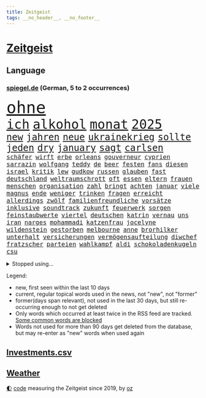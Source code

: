 ```yaml
---
title: Zeitgeist
tags: __no_header__, __no_footer__
---
```


# [Zeitgeist](https://oliz.io/zeitgeist/)

## Language

<h3><a href="https://www.spiegel.de" target="_blank">spiegel.de</a> (German, 5 to 2 occurrences)</h3>
<p style="font-family:monospace">
<span style="font-size:32pt"><a href="news_links.html#ohne" class="current">ohne</a></span>
<br>
<span style="font-size:25pt"><a href="news_links.html#ich" class="current">ich</a></span>
<span style="font-size:25pt"><a href="news_links.html#alkohol" class="current">alkohol</a></span>
<span style="font-size:25pt"><a href="news_links.html#monat" class="current">monat</a></span>
<span style="font-size:25pt"><a href="news_links.html#2025" class="current">2025</a></span>
<br>
<span style="font-size:18pt"><a href="news_links.html#new" class="current">new</a></span>
<span style="font-size:18pt"><a href="news_links.html#jahren" class="current">jahren</a></span>
<span style="font-size:18pt"><a href="news_links.html#neue" class="current">neue</a></span>
<span style="font-size:18pt"><a href="news_links.html#ukrainekrieg" class="current">ukrainekrieg</a></span>
<span style="font-size:18pt"><a href="news_links.html#sollte" class="current">sollte</a></span>
<span style="font-size:18pt"><a href="news_links.html#jeden" class="current">jeden</a></span>
<span style="font-size:18pt"><a href="news_links.html#dry" class="new">dry</a></span>
<span style="font-size:18pt"><a href="news_links.html#january" class="new">january</a></span>
<span style="font-size:18pt"><a href="news_links.html#sagt" class="current">sagt</a></span>
<span style="font-size:18pt"><a href="news_links.html#carlsen" class="current">carlsen</a></span>
<br>
<span style="font-size:12pt"><a href="news_links.html#schäfer" class="current">schäfer</a></span>
<span style="font-size:12pt"><a href="news_links.html#wirft" class="current">wirft</a></span>
<span style="font-size:12pt"><a href="news_links.html#erbe" class="current">erbe</a></span>
<span style="font-size:12pt"><a href="news_links.html#orleans" class="current">orleans</a></span>
<span style="font-size:12pt"><a href="news_links.html#gouverneur" class="current">gouverneur</a></span>
<span style="font-size:12pt"><a href="news_links.html#cyprien" class="new">cyprien</a></span>
<span style="font-size:12pt"><a href="news_links.html#sarrazin" class="new">sarrazin</a></span>
<span style="font-size:12pt"><a href="news_links.html#wolfgang" class="current">wolfgang</a></span>
<span style="font-size:12pt"><a href="news_links.html#teddy" class="new">teddy</a></span>
<span style="font-size:12pt"><a href="news_links.html#de" class="current">de</a></span>
<span style="font-size:12pt"><a href="news_links.html#beer" class="current">beer</a></span>
<span style="font-size:12pt"><a href="news_links.html#festen" class="new">festen</a></span>
<span style="font-size:12pt"><a href="news_links.html#fans" class="current">fans</a></span>
<span style="font-size:12pt"><a href="news_links.html#diesen" class="current">diesen</a></span>
<span style="font-size:12pt"><a href="news_links.html#israel" class="current">israel</a></span>
<span style="font-size:12pt"><a href="news_links.html#kritik" class="current">kritik</a></span>
<span style="font-size:12pt"><a href="news_links.html#lew" class="new">lew</a></span>
<span style="font-size:12pt"><a href="news_links.html#gudkow" class="new">gudkow</a></span>
<span style="font-size:12pt"><a href="news_links.html#russen" class="current">russen</a></span>
<span style="font-size:12pt"><a href="news_links.html#glauben" class="current">glauben</a></span>
<span style="font-size:12pt"><a href="news_links.html#fast" class="current">fast</a></span>
<span style="font-size:12pt"><a href="news_links.html#deutschland" class="current">deutschland</a></span>
<span style="font-size:12pt"><a href="news_links.html#weltraumschrott" class="new">weltraumschrott</a></span>
<span style="font-size:12pt"><a href="news_links.html#oft" class="current">oft</a></span>
<span style="font-size:12pt"><a href="news_links.html#essen" class="current">essen</a></span>
<span style="font-size:12pt"><a href="news_links.html#eltern" class="current">eltern</a></span>
<span style="font-size:12pt"><a href="news_links.html#frauen" class="current">frauen</a></span>
<span style="font-size:12pt"><a href="news_links.html#menschen" class="current">menschen</a></span>
<span style="font-size:12pt"><a href="news_links.html#organisation" class="current">organisation</a></span>
<span style="font-size:12pt"><a href="news_links.html#zahl" class="current">zahl</a></span>
<span style="font-size:12pt"><a href="news_links.html#bringt" class="current">bringt</a></span>
<span style="font-size:12pt"><a href="news_links.html#achten" class="current">achten</a></span>
<span style="font-size:12pt"><a href="news_links.html#januar" class="current">januar</a></span>
<span style="font-size:12pt"><a href="news_links.html#viele" class="current">viele</a></span>
<span style="font-size:12pt"><a href="news_links.html#magnus" class="current">magnus</a></span>
<span style="font-size:12pt"><a href="news_links.html#ende" class="current">ende</a></span>
<span style="font-size:12pt"><a href="news_links.html#weniger" class="current">weniger</a></span>
<span style="font-size:12pt"><a href="news_links.html#trinken" class="current">trinken</a></span>
<span style="font-size:12pt"><a href="news_links.html#fragen" class="current">fragen</a></span>
<span style="font-size:12pt"><a href="news_links.html#erreicht" class="current">erreicht</a></span>
<span style="font-size:12pt"><a href="news_links.html#allerdings" class="current">allerdings</a></span>
<span style="font-size:12pt"><a href="news_links.html#zwölf" class="current">zwölf</a></span>
<span style="font-size:12pt"><a href="news_links.html#familienfreundliche" class="current">familienfreundliche</a></span>
<span style="font-size:12pt"><a href="news_links.html#vorsätze" class="current">vorsätze</a></span>
<span style="font-size:12pt"><a href="news_links.html#inklusive" class="current">inklusive</a></span>
<span style="font-size:12pt"><a href="news_links.html#soundtrack" class="current">soundtrack</a></span>
<span style="font-size:12pt"><a href="news_links.html#zukunft" class="current">zukunft</a></span>
<span style="font-size:12pt"><a href="news_links.html#feuerwerk" class="current">feuerwerk</a></span>
<span style="font-size:12pt"><a href="news_links.html#sorgen" class="current">sorgen</a></span>
<span style="font-size:12pt"><a href="news_links.html#feinstaubwerte" class="new">feinstaubwerte</a></span>
<span style="font-size:12pt"><a href="news_links.html#viertel" class="current">viertel</a></span>
<span style="font-size:12pt"><a href="news_links.html#deutschen" class="current">deutschen</a></span>
<span style="font-size:12pt"><a href="news_links.html#katrin" class="current">katrin</a></span>
<span style="font-size:12pt"><a href="news_links.html#vernau" class="new">vernau</a></span>
<span style="font-size:12pt"><a href="news_links.html#uns" class="current">uns</a></span>
<span style="font-size:12pt"><a href="news_links.html#iran" class="current">iran</a></span>
<span style="font-size:12pt"><a href="news_links.html#narges" class="current">narges</a></span>
<span style="font-size:12pt"><a href="news_links.html#mohammadi" class="current">mohammadi</a></span>
<span style="font-size:12pt"><a href="news_links.html#katzenfrau" class="new">katzenfrau</a></span>
<span style="font-size:12pt"><a href="news_links.html#jocelyne" class="new">jocelyne</a></span>
<span style="font-size:12pt"><a href="news_links.html#wildenstein" class="new">wildenstein</a></span>
<span style="font-size:12pt"><a href="news_links.html#gestorben" class="current">gestorben</a></span>
<span style="font-size:12pt"><a href="news_links.html#melbourne" class="new">melbourne</a></span>
<span style="font-size:12pt"><a href="news_links.html#anne" class="current">anne</a></span>
<span style="font-size:12pt"><a href="news_links.html#brorhilker" class="new">brorhilker</a></span>
<span style="font-size:12pt"><a href="news_links.html#unterhalt" class="current">unterhalt</a></span>
<span style="font-size:12pt"><a href="news_links.html#versicherungen" class="current">versicherungen</a></span>
<span style="font-size:12pt"><a href="news_links.html#vermögensaufteilung" class="new">vermögensaufteilung</a></span>
<span style="font-size:12pt"><a href="news_links.html#diwchef" class="new">diwchef</a></span>
<span style="font-size:12pt"><a href="news_links.html#fratzscher" class="new">fratzscher</a></span>
<span style="font-size:12pt"><a href="news_links.html#parteien" class="current">parteien</a></span>
<span style="font-size:12pt"><a href="news_links.html#wahlkampf" class="current">wahlkampf</a></span>
<span style="font-size:12pt"><a href="news_links.html#aldi" class="current">aldi</a></span>
<span style="font-size:12pt"><a href="news_links.html#schokoladenkugeln" class="new">schokoladenkugeln</a></span>
<span style="font-size:12pt"><a href="news_links.html#csu" class="current">csu</a></span>
</p>
<details>
<summary>Stopped using...</summary>
<p class="former" style="font-size:12pt">
aufgefordert(1534) elfmeter(1534) rassismus(1534) regel(1534) aufgerufen(1533) jens(1533) eskalation(1532) normal(1532) registriert(1532) wünschen(1532) denken(1531) draußen(1531) kritisierte(1531) joachim(1530) parteichef(1530) vorher(1530) vorschlag(1530) vorzeitig(1530) bayerischen(1529) einstieg(1529) entwarnung(1529) fahrzeuge(1529) konfrontiert(1529) madrid(1529) nationen(1529) aufmerksamkeit(1528) cristiano(1528) erzielt(1528) hinterher(1528) myanmar(1528) verfassungsschutz(1528) vertrag(1528) gehe(1527) krank(1527) schließen(1527) tödliche(1527) wunsch(1527) arbeitgeber(1526) beschreibt(1526) christine(1526) frankfurter(1526) zahlreichen(1526) abstimmen(1525) behörde(1525) betrug(1525) landesregierung(1525) langer(1525) wirkung(1525) bayerische(1524) davor(1524) engagement(1524) illegalen(1524) längere(1524) militärs(1524) nummer(1524) punkt(1524) verurteilte(1524) übt(1524) 5(1523) belgien(1523) entlässt(1523) schildert(1523) 33(1522) 400(1522) bitten(1522) nahverkehr(1522) verteidigungsministerium(1522) angekommen(1521) bundesweit(1521) entdecken(1521) härter(1521) restaurants(1521) still(1521) geklärt(1520) historischen(1520) südafrika(1520) wären(1520) vorstoß(1519) bezahlt(1518) falschen(1518) null(1518) vorsprung(1518) album(1517) frachter(1517) berät(1515) brite(1515) nord(1515) bundestrainer(1514) frust(1514) klimapolitik(1514) produzieren(1514) aufnahme(1513) wachstum(1513) wochenlang(1513) affäre(1512) offiziellen(1512) todesopfer(1512) 3000(1511) konsum(1511) polnische(1511) streitet(1511) abgebrochen(1510) beziehung(1509) touristen(1509) müsste(1507) lücke(1506) sichert(1505) führenden(1503) real(1503) leider(1502) abstieg(1501) auseinandersetzung(1501) fortsetzung(1501) museum(1498) beweise(1496) erstochen(1495) größere(1495) gewarnt(1492) koalitionspartner(1486) erhöhen(1484) erhöhung(1484) karlsruhe(1477) ungewöhnlichen(1472) niederländer(1421) anna(1416) politikern(1358) mitverantwortlich(1347) ausbildung(1285) ministerin(1271) novak(1267) zerstörte(1265) bundesanwaltschaft(1253) las(1239) polnischen(1229) gestern(1216) hoffenheim(1197) spiegelkorrespondent(1178) eingeführt(1166) ruhestand(1161) spezielle(1155) lädt(1147) ostdeutschland(1137) auge(1118) brennt(1095) spaltung(1060) ergeben(1049) verbessern(1049) unwetter(1038) ordnet(1036) gebiete(1016) lücken(1014) fünften(1005) besetzten(994) locken(970) anschuldigungen(966) verärgert(953) kai(935) verzweiflung(935) youtube(916) justizminister(913) fahrgäste(909) grün(903) dramatische(898) genauer(891) erdbeben(886) toilette(881) offizielle(861) psychischen(860) medizin(859) einladung(857) extremisten(849) schickte(845) antarktis(842) verfassungsgericht(832) erzielte(829) kriminalität(827) fortschritt(821) beobachter(815) zweifeln(794) knappe(791) desinformation(787) eric(777) äußerung(767) lauter(747) anscheinend(741) djokovic(739) check(735) hauses(735) hinnehmen(732) traut(730) jerusalem(722) praxis(719) regenfälle(718) aggressiv(715) rüstet(711) wand(695) bewahren(692) miete(691) filmen(678) lauf(672) karin(670) wahlsieger(667) rostock(659) vereinten(655) eingeräumt(653) zogen(653) legalisierung(649) ankommen(648) wagenknechts(644) laune(641) sommerspielen(632) fußballverband(611) festival(603) sichere(599) eingeschlagen(596) grundlage(594) parteitag(591) erregt(583) psychische(577) terrorismus(577) naturschutz(568) cool(559) mysteriöse(556) brasiliens(550) marschflugkörper(546) rechtsruck(541) preiserhöhung(536) überlegen(535) entscheidende(524) schmidt(524) saßen(523) vormittag(522) atlanta(519) hunde(518) klassische(513) julia(512) seele(511) strenger(510) winfried(509) mancher(508) erstaunlich(507) psyche(500) ergebnissen(498) erschweren(492) unerwartet(492) boykott(489) wirbel(488) verglichen(485) verkehrsunfall(482) kandidiert(480) unten(479) ärgert(478) israeli(476) verfolgung(475) harald(471) dient(468) zypern(467) generalbundesanwalt(464) hymne(460) mittelfeld(457) 99(454) horst(446) jüdischen(443) reifen(443) eustaaten(442) strafgerichtshof(442) kehrtwende(441) 85(436) schenkt(436) affen(435) begründet(433) absicht(428) gedächtnis(428) nominierung(426) nächte(424) streifenwagen(424) versuche(423) unterscheidet(416) 1100(415) 1990(412) propalästinensische(412) interne(407) wahlsieg(406) attraktiver(404) neonazis(404) empfehlungen(400) staatssekretärin(399) 16jährigen(397) aussetzen(396) habecks(394) zeitgemäß(389) joel(386) tim(386) erfahrung(385) getrunken(384) gestritten(382) kostenlos(382) stone(382) sowohl(378) dr(377) kündigungen(376) bereichen(373) autokonzern(370) gesichter(370) hits(366) po(365) sharon(365) staatssekretär(362) umstrittenes(362) abgeordneter(361) giftige(360) roberts(355) reparieren(354) fortschritte(353) ambitionen(352) toni(349) kroos(348) high(346) anzugreifen(344) kinderpornografie(343) vorliegt(343) gleichberechtigung(335) niemals(335) wertvolle(333) zählte(333) landsmann(328) lily(328) format(327) holten(323) bestürzt(321) heiraten(318) jagt(318) meister(318) wüste(318) charlotte(317) elton(315) staub(313) manipulation(312) merkels(310) rettete(310) hummels(307) mats(307) zerlegt(306) bronze(303) gefälschter(302) trainers(301) vizepräsidentin(300) cyrus(299) landtagswahl(299) miley(299) vorgesehen(298) klärt(296) zwölfjähriger(296) schwerverletzte(293) 58(292) bestellen(291) raf(291) autofahrerin(290) blau(290) einfacher(288) ideologie(288) änderte(286) djirsarai(285) kostenlosen(285) parlamentarischen(285) outfits(283) restaurant(283) blitz(282) planung(282) sprang(282) wirtschaftskrise(282) agenten(281) möglichkeit(281) füße(279) kitas(277) marihuana(273) plastik(273) abgrund(271) ali(269) athletin(269) bodo(269) khamenei(269) ersatz(268) monster(268) indirekt(267) schrank(267) singapur(267) intensiv(264) strafzölle(261) augenhöhe(259) wirklichkeit(258) bewerbung(257) entführt(257) gesteht(256) iga(256) świątek(256) aktie(255) tennisspielerin(255) getreten(254) kretschmann(254) nicola(254) thyssenkrupp(252) therapie(251) gutachten(250) empfinden(248) leichten(248) rüstungskonzern(248) verrat(248) 1974(246) angebote(245) polizistin(244) arbeitszeit(242) einschränken(242) gesammelt(241) üblich(241) ostküste(240) sticht(240) zivilgesellschaft(240) beseitigen(237) prämien(235) spdspitze(234) technischen(234) parteispitze(233) flut(232) wohnungsnot(232) bußgeld(231) hochhaus(231) publikums(231) unglücklich(231) immobilienkauf(230) vorstellung(230) klug(229) wittert(227) massensterben(226) depression(225) gekippt(223) blüht(222) islam(222) erdgas(221) stephen(221) wohnungslose(221) klang(219) bundeskabinett(218) heiße(217) girl(215) fdppolitiker(214) gewusst(213) landeten(213) vollen(213) wahlkämpfer(212) amerikanerin(211) gemessen(209) beirut(208) lokalen(208) me(208) heimatstadt(207) reul(207) grünenvorsitzende(206) heimatmarkt(206) mitstreiter(206) robin(205) brutalen(204) kfrage(204) nirgendwo(203) 39jährige(202) umständen(202) hilton(199) spdchefin(198) gallant(196) yoav(196) kurswechsel(195) scharfen(195) breiten(194) führer(193) are(192) feinde(192) kürt(192) münchens(192) polizeigewalt(191) erschießen(190) blitzeinschlag(189) demi(189) sportart(189) perspektiven(187) schlägerei(187) umgebung(186) unlösbare(186) wagenknechtpartei(185) außenseiter(183) dinosaurier(183) josé(183) ägyptischen(183) litt(182) gebissen(181) kriegsgebiet(181) unzufrieden(180) steuererleichterungen(178) glaubwürdigkeit(177) harris(177) netflixdoku(177) vollrausch(177) zoff(177) axel(176) herein(176) schwächer(176) dschungelcamp(175) marina(175) rauer(174) patientinnen(173) rechtem(173) situationen(173) terrorgefahr(172) winslet(172) aufgewachsen(171) beliebten(171) oh(171) arabische(170) wanderer(170) bewahrt(169) anja(168) hochrechnungen(168) städtetrip(168) umstrittenem(168) fördergelder(166) gerichtet(166) 67(164) unsicher(164) offenem(163) verfügbar(162) hisbollahmiliz(160) emmy(159) posiert(159) dates(158) erledigt(158) fünfmal(158) spielzug(157) abriss(156) comedians(156) renten(156) versteigerung(156) auftritten(155) koffer(155) liberaler(155) verfassungsrechtler(155) enger(154) östliche(154) 49euroticket(153) wahlerfolg(153) erzeugen(152) steuert(152) weitreichende(152) dämpfer(151) flughafens(150) schüren(150) viereinhalb(150) gere(149) verbrennern(149) eigentliche(148) starkem(148) streiken(148) katzen(147) merken(147) oscar(147) schweben(147) siebte(147) ernstvolker(146) verräter(146) zutiefst(146) kalkül(145) richtungen(145) übersehen(145) a1(143) auftrieb(143) schwach(143) staatskonzern(143) ansehen(142) samsung(142) tanzte(142) waggon(142) breit(141) engländer(141) gesetzen(141) kochinstitut(141) feind(140) gleichgültigkeit(140) goldmedaille(139) gottes(139) untergang(139) kanzlerkandidatur(138) langstreckenwaffen(138) notfalls(138) verstopfte(138) philippinischen(137) austausch(136) adele(135) widmete(134) clankriminalität(133) haaren(133) piastri(133) emmys(132) komplizierte(132) tönen(132) akzente(131) geschwächt(131) vorstellt(131) allzu(130) verbliebenen(130) klimakonferenz(129) ron(129) altem(128) frontal(128) indizien(128) nächstes(128) unbeliebten(128) ächzt(128) aids(127) flammt(127) trübt(127) flecken(126) präsidentschaftswahlen(126) versinkt(126) drückte(125) karim(125) umfragewerte(125) zerwürfnis(125) marianne(124) armeechef(123) einrichtung(122) hasste(122) intel(122) verfechter(122) eigens(121) caroline(120) dhl(120) distanzieren(120) afghanischen(119) ahnungslos(119) gigantischer(119) my(119) roadtrip(119) kandidatin(118) sperrt(118) ohren(117) kanal(116) wirren(116) misstrauen(115) wahrgenommen(115) überholmanöver(115) begleiter(114) bizarre(114) ermordung(113) felipe(113) gnadenlos(113) disney(112) krönt(112) punktet(112) blinden(111) drohender(111) strafverfolgung(111) übelkeit(111) fassade(110) werbespot(110) cbs(109) gange(109) geheimdienstes(109) ops(109) rohstoffen(109) verstand(109) riskiert(108) begibt(107) júnior(107) kompromissbereitschaft(107) teilnehmenden(107) unterbringung(107) vinícius(107) abgesetzt(106) plante(106) aachen(105) ngos(105) zurecht(105) überwachen(105) stadtteil(104) biografie(103) südlibanon(103) waffenlager(103) geschaffen(102) medikamenten(102) nutzerinnen(102) tobte(102) tournee(102) eilig(101) explodierte(101) franco(101) liege(101) regierungskoalition(101) weltrangliste(101) friday(100) spätestens(100) tolle(100) ungewissen(100) winkt(100) schiebetüren(99) bayesian(98) donnerstagmorgen(98) gesunkene(98) überflüssig(98) autonomen(97) feuerball(97) retrospektive(97) verwickelt(97) müde(96) offenbarung(96) wiederbelebt(96) achtung(95) ihrerseits(95) krankenhäusern(95) saisonstart(95) dicht(94) hakt(94) anzahl(93) emirate(93) stoltenberg(93) holstein(92) mitarbeiterinnen(92) prominenter(92) umweltschutz(92) verdrängen(92) wiedereinzug(92) überwacht(92) elften(91) fdpbasisinitiative(91) handyverbot(91) magische(91) markige(91) marktwirtschaft(91) vwbetriebsratschefin(91) wiederholung(91) abreibung(90) betraut(90) entfernung(90) liebhaber(90) louise(90) mulmiges(90) nacken(90) regierungsmitglieder(90) thriller(90) zerbrochen(90) einfahrt(89) momentum(89) operieren(89) vwbeschäftigte(89) welttournee(89) auszählung(88) geweigert(88) metas(88) pflichten(88) raubüberfall(88) schieflage(88) schöpfte(88) wmgürtel(88) brantner(87) frohms(87) hamann(87) merle(87) queensland(87) westlicher(87) aleksandar(86) anton(86) lauten(86) lebensgefühl(86) lehrreich(86) nasser(86) pavlović(86) aufeinandertreffen(85) cyberangriffe(85) durchgewunken(85) ertrag(85) hanau(85) katastrophal(85) krimineller(85) karina(84) shootingstar(84) anwesenheit(83) böden(83) dortigen(83) etabliert(83) exstaatssekretärin(83) gleichauf(83) kriselt(83) reptilien(83) vorübergehende(83) übergibt(83) 112(82) auslaufen(82) einkaufen(82) frachtschiff(82) 1986(81) dauerten(81) ehre(81) gescheiterten(81) nachzahlen(81) politikwissenschaftler(81) strompreisbremse(81) verkleidete(81) eindämmen(80) eure(80) gewagt(80) interessant(80) migrationsabkommen(80) nachbarstaaten(80) politologe(80) renteneintrittsalter(80) annäherung(79) ehemänner(79) reißleine(79) airpods(78) erholung(78) erstarken(78) gekappt(78) hadert(78) schlugen(78) schwindel(78) u(78) angriffskrieges(77) direkte(77) formel1rennen(77) hunden(77) janis(77) joplin(77) kohfeldt(77) lagarde(77) meetings(77) psg(77) radikales(77) abgeschafft(76) ausgerichtet(76) beispiellosen(76) finanziers(76) fröhliche(76) milde(76) nachgegeben(76) podest(76) segnet(76) traumhaus(76) überdreht(76) co₂grenzwerte(75) kostüme(75) exdortmunder(74) häme(74) sky(74) torschützenkönig(74) vizeregierungschef(74) zerrüttet(74) ernste(73) maß(73) nachbarländern(73) stadtplanern(73) 550000(72) fahrwasser(72) glänzt(72) knopfdruck(72) solo(72) bedrängt(71) kreuzberg(71) südlich(71) unbeeindruckt(71) generationen(70) wetten(70) zugute(70) alljährlich(69) banden(69) beeindruckend(69) geliebte(69) goretzka(69) hauchdünn(69) julis(69) kühl(69) libanesische(69) monats(69) rabbiner(69) rasante(69) statuen(69) antónio(68) bestand(68) erarbeiten(68) leutheusserschnarrenberger(68) männchen(68) nächstgelegenen(68) xinjiang(68) zustimmen(68) aussteht(67) diversität(67) gecko(67) häckel(67) nathalie(67) nikolas(67) saal(67) town(67) veranstaltet(67) afdverbot(66) beitragen(66) brille(66) countrystar(66) geschadet(66) niedergang(66) planet(66) rennstall(66) scott(66) spitzenmann(66) sterbehilfe(66) walter(66) baerbocks(65) bananen(65) burg(65) grünenchefin(65) konten(65) romantische(65) sexualisierte(65) kran(64) rainer(64) spritzen(64) strackzimmermann(64) unoorganisation(64) week(64) zdfserie(64) ardvorsitzender(63) freigabe(63) fuck(63) gniffke(63) jusos(63) lebensgrundlage(63) photographer(63) rodri(63) abgesehen(62) burghausen(62) intervention(62) kunststoffhersteller(62) nahende(62) sexistische(62) stadtviertel(62) wölfen(62) afdverbotsverfahren(61) car(61) doppelmoral(61) ehud(61) eingenommen(61) industrienationen(61) oberstes(61) seitlich(61) natogeneralsekretär(60) rostocker(60) umweltschädlich(60) vegas(60) verspätete(60) abwahl(59) fayed(59) gefertigt(59) heutzutage(59) magyar(59) miese(59) millionenschweres(59) pauschal(59) péter(59) terrorattacke(59) parkplätze(58) renommierte(58) zöllen(58) übermacht(58) bewirken(57) kontrollierten(57) li(57) nachfolgers(57) stralsund(57) befestigt(56) beiruts(56) polizeiwagen(56) atombombe(55) rödental(55) shishabar(55) verteidigte(55) zutun(55) angeben(54) chefwechsel(54) disneyland(54) eingriffe(54) umweltverschmutzung(54) werkstatt(54) exporte(52) geplanter(52) glückliche(52) kraftfahrtbundesamt(52) 750(51) friedenspflicht(51) gesellschaftlich(51) kitzingen(51) kot(51) rekordumsatz(51) teherans(51) teslas(50) wildlife(50) anreiz(49) erschrocken(49) fatih(49) prosor(49) zugausfälle(49) isolation(48) outback(48) panzerglas(48) strafzöllen(48) phasen(47) rabbi(47) ruck(47) startelf(47) afdabgeordneten(46) gras(46) kinopublikum(46) parteivize(46) podolski(46) atomwaffen(45) schlangenlinien(45) sichtbaren(45) vorstandsvorsitzende(45) forderten(44) fragwürdigen(44) klimaforscher(44) l(44) lyle(44) menendez(44) newjeans(44) verlängerung(44) wenden(44) zugeständnissen(44) altmodisch(43) busse(43) hollywoodschauspielerin(43) möge(43) referendum(43) rücksichtsloser(43) beförderungen(42) eubeitritt(42) landschaft(42) optimismus(42) parteikollegen(42) schrittweise(42) selbstverständlichkeit(42) wohnt(42) 37jährige(41) akkuschrauber(41) pedro(41) usverteidigungsminister(41) behördenangaben(40) bricsstaaten(40) canberra(40) dunkeln(40) liegend(40) millionenbetrag(40) next(40) ukrainekriegs(40) wach(40) zücken(40) ultimatum(39) vorsprechen(39) 1996(38) 20jährige(38) absichtlich(38) anzuwerben(38) bösartige(38) gewalthilfegesetz(38) koalitionsverhandlungen(38) kurdische(38) längerem(38) treibstoff(38) unhöflich(38) vorläufigen(38) warnstreiks(38) chiefs(37) jva(37) krankenstände(37) makes(37) massenarbeitslosigkeit(37) prorussischen(37) ruhen(37) staatsverschuldung(37) tumult(37) arbeitsmarktexperten(36) justizopfer(36) mikaela(36) ringt(36) shiffrin(36) spitzenplatz(36) beratung(35) bushaltestelle(35) formulierung(35) weltcupsaison(35) badenwürttembergs(34) einwanderung(34) euaußenbeauftragte(34) ökonom(34) sexualisierter(33) zusammenrücken(33) beschlossene(32) ohnmacht(32) polizeiwache(32) schwäbische(32) sánchez(32) trevor(32) ansage(31) jamshid(31) obhut(31) schlauer(31) sharmahd(31) vorherrschaft(31) industriestaaten(30) jemenitische(30) totale(30) überfallen(30) annie(29) bürgermeisters(29) cornelia(29) einnehmen(29) heitere(29) effizient(28) erzgebirge(28) finanzamt(28) formel1sprint(28) knickt(28) mexikostadt(28) neuauszählung(28) premierleagueklub(28) aufnehmen(27) familiendrama(27) funke(27) imperium(27) lächeln(27) nutzern(27) streben(27) töne(27) ulf(27) verlogen(27) versöhnt(27) verunreinigtes(27) bosch(26) durchgeführt(26) ivanka(26) latif(25) meeting(25) mojib(25) a94(24) gelüftet(24) koalitionsbruch(24) königspaar(24) letizia(24) morddrohung(24) quoten(24) sheinbaum(24) tradwives(24) unternehmerin(24) gebackene(23) historischem(23) flächendeckenden(22) fraktionschef(22) hürden(22) ruhig(22) schläge(22) überbieten(22) überziehen(22) exjustizminister(21) gegenstände(21) giegold(21) hardliner(21) reduzierung(21) stereotype(21) unrealistisch(21) beauftragten(20) beschränkt(20) europäisch(20) getreuen(20) hackerangriffe(20) bereitschaft(19) braut(19) charlie(19) cop29(19) durchbringen(19) fdpgeneralsekretär(19) neuregelung(19) personell(19) projekts(19) schränken(19) verurteilen(19) anbietern(18) energiekonzerns(18) exfinanzminister(18) frauenhäuser(18) heimatorte(18) kabarett(18) lebensgeschichte(18) lehrermangel(18) lupe(18) pga(18) projekten(18) scharfer(18) stimmungstief(18) verwandeln(18) werbekampagne(18) admiral(17) bijan(17) lebensqualität(17) suspendiert(17) belasten(16) belgiens(16) ferne(16) gedichte(16) guardiolas(16) klimagipfels(16) luxon(16) weckruf(16) zerreißprobe(16) 34jähriger(15) bittere(15) digital(15) exrafterroristin(15) weltcupsieg(15) dastehen(14) dating(14) dauere(14) dnipro(14) erfindungen(14) fdpchefs(14) forscht(14) führungsposition(14) gegenverkehr(14) klimakonferenzen(14) kollabierte(14) konferenz(14) kosovo(14) murray(14) neuesten(14) prägten(14) shortcut(14) dday(13) hindernis(13) ministerien(13) männlichen(13) rechtsradikalen(13) tattoos(13) wertheim(13) wichtigstes(13) wiese(13) woody(13) zugeständnisse(13) airbnb(12) enthüllungen(12) fängen(12) klimaschützer(12) managerinnen(12) muttergesellschaft(12) nebenan(12) nordische(12) rechtsexperte(12) videospiel(12) bemerkt(11) datenverbindungen(11) energieinfrastruktur(11) entließ(11) fahrweise(11) onlyfans(11) verschwanden(11)
</p>
</details>
<p>Legend:
<ul>
<li><span class="new">new</span>, first seen within the last 10 days</li>
<li><span class="current">current</span>, regular topical words used in the news, not "new", not "former"</li>
<li><span class="former">former(days span relevant)</span>, not used in the last 30 days, but still re-occurring enough to not get deleted</li>
<li>Only words which occurred at least twice in the RSS feed are tracked. <a href="language/filters.py">Some common words are blocked</a></li>
<li>Words not used for more than 90 days get deleted from the database, but may re-enter as "new" words when used again</li>
</ul>
</p>

## [Investments](investments.html)[.csv](investments.csv)

## [Weather](weather.html)

<footer>
<a href="javascript:toggleTheme()" class="nav">🌓</a>
<a href="https://github.com/ooz/zeitgeist">code</a> measuring the Zeitgeist since 2019, by <a href="https://oliz.io">oz</a>
</footer>
